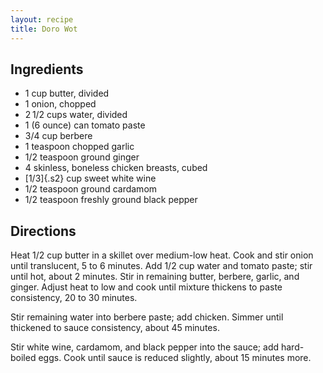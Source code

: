 ```yaml
---
layout: recipe
title: Doro Wot
---
```


## Ingredients

* 1 cup butter, divided
* 1 onion, chopped
* 2 1/2 cups water, divided
* 1 (6 ounce) can tomato paste
* 3/4 cup berbere
* 1 teaspoon chopped garlic
* 1/2 teaspoon ground ginger
* 4 skinless, boneless chicken breasts, cubed
* [1/3]{.s2} cup sweet white wine
* 1/2 teaspoon ground cardamom
* 1/2 teaspoon freshly ground black pepper

## Directions

Heat 1/2 cup butter in a skillet over medium-low heat. Cook and stir
onion until translucent, 5 to 6 minutes. Add 1/2 cup water and tomato
paste; stir until hot, about 2 minutes. Stir in remaining butter,
berbere, garlic, and ginger. Adjust heat to low and cook until mixture
thickens to paste consistency, 20 to 30 minutes.

Stir remaining water into berbere paste; add chicken. Simmer until
thickened to sauce consistency, about 45 minutes.

Stir white wine, cardamom, and black pepper into the sauce; add
hard-boiled eggs. Cook until sauce is reduced slightly, about 15 minutes
more.
